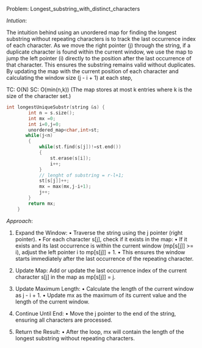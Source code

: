 Problem: Longest_substring_with_distinct_characters

*Intution*: 

The intuition behind using an unordered map for finding the longest substring without repeating characters is to track 
the last occurrence index of each character. As we move the right pointer (j) through the string, if a duplicate 
character is found within the current window, we use the map to jump the left pointer (i) directly to the position after
the last occurrence of that character. This ensures the substring remains valid without duplicates.
By updating the map with the current position of each character and calculating the window size (j - i + 1) at each step,

TC: O(N)
SC: O(min(n,k)) (The map stores at most k entries where k is the size of the character set.)

```c++
int longestUniqueSubstr(string &s) {
        int n = s.size();
        int mx =0;
        int i=0,j=0;
        unordered_map<char,int>st;
       while(j<n)
        {
            while(st.find(s[j])!=st.end())
            {
                st.erase(s[i]);
                i++;
            }
            // lenght of substring = r-l+1;
            st[s[j]]++;
            mx = max(mx,j-i+1);
            j++;
        }
        return mx;
    }

```

*Approach*:

1. Expand the Window:
    • Traverse the string using the j pointer (right pointer).
    • For each character s[j], check if it exists in the map:
        • If it exists and its last occurrence is within the current window (mp[s[j]] >= i), adjust the left pointer i to mp[s[j]] + 1.
        • This ensures the window starts immediately after the last occurrence of the repeating character.

2. Update Map:
    Add or update the last occurrence index of the current character s[j] in the map as mp[s[j]] = j.
    
3. Update Maximum Length:
    • Calculate the length of the current window as j - i + 1.
    • Update mx as the maximum of its current value and the length of the current window.
    
4. Continue Until End:
    • Move the j pointer to the end of the string, ensuring all characters are processed.

5. Return the Result:
    • After the loop, mx will contain the length of the longest substring without repeating characters.
